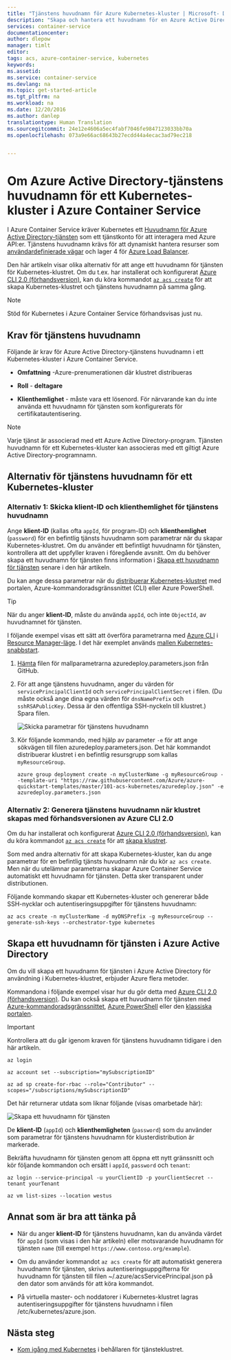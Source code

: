 ```yaml
---
title: "Tjänstens huvudnamn för Azure Kubernetes-kluster | Microsoft- Docs"
description: "Skapa och hantera ett huvudnamn för en Azure Active Directory-tjänst i ett Azure Container Service-kluster med Kubernetes"
services: container-service
documentationcenter: 
author: dlepow
manager: timlt
editor: 
tags: acs, azure-container-service, kubernetes
keywords: 
ms.assetid: 
ms.service: container-service
ms.devlang: na
ms.topic: get-started-article
ms.tgt_pltfrm: na
ms.workload: na
ms.date: 12/20/2016
ms.author: danlep
translationtype: Human Translation
ms.sourcegitcommit: 24e12e4606a5ec4fabf7046fe9847123033bb70a
ms.openlocfilehash: 073a9e66ac68643b27ecdd44a4ecac3ad79ec218


---
```


# <a name="about-the-azure-active-directory-service-principal-for-a-kubernetes-cluster-in-azure-container-service"></a>Om Azure Active Directory-tjänstens huvudnamn för ett Kubernetes-kluster i Azure Container Service



I Azure Container Service kräver Kubernetes ett [Huvudnamn för Azure Active Directory-tjänsten](../active-directory/active-directory-application-objects.md) som ett tjänstkonto för att interagera med Azure API:er. Tjänstens huvudnamn krävs för att dynamiskt hantera resurser som [användardefinierade vägar](../virtual-network/virtual-networks-udr-overview.md) och lager 4 för [Azure Load Balancer](../load-balancer/load-balancer-overview.md).

Den här artikeln visar olika alternativ för att ange ett huvudnamn för tjänsten för Kubernetes-klustret. Om du t.ex. har installerat och konfigurerat [Azure CLI 2.0 (förhandsversion)](https://docs.microsoft.com/cli/azure/install-az-cli2), kan du köra kommandot [`az acs create`](https://docs.microsoft.com/en-us/cli/azure/acs#create) för att skapa Kubernetes-klustret och tjänstens huvudnamn på samma gång.

> [!NOTE]
> Stöd för Kubernetes i Azure Container Service förhandsvisas just nu.


## <a name="requirements-for-the-service-principal"></a>Krav för tjänstens huvudnamn

Följande är krav för Azure Active Directory-tjänstens huvudnamn i ett Kubernetes-kluster i Azure Container Service. 

* **Omfattning** -Azure-prenumerationen där klustret distribueras

* **Roll** - **deltagare**

* **Klienthemlighet** - måste vara ett lösenord. För närvarande kan du inte använda ett huvudnamn för tjänsten som konfigurerats för certifikatautentisering.

> [!NOTE]
> Varje tjänst är associerad med ett Azure Active Directory-program. Tjänsten huvudnamn för ett Kubernetes-kluster kan associeras med ett giltigt Azure Active Directory-programnamn.
> 


## <a name="service-principal-options-for-a-kubernetes-cluster"></a>Alternativ för tjänstens huvudnamn för ett Kubernetes-kluster

### <a name="option-1-pass-the-service-principal-client-id-and-client-secret"></a>Alternativ 1: Skicka klient-ID och klienthemlighet för tjänstens huvudnamn

Ange **klient-ID** (kallas ofta `appId`, för program-ID) och **klienthemlighet** (`password`) för en befintlig tjänsts huvudnamn som parametrar när du skapar Kubernetes-klustret. Om du använder ett befintligt huvudnamn för tjänsten, kontrollera att det uppfyller kraven i föregående avsnitt. Om du behöver skapa ett huvudnamn för tjänsten finns information i [Skapa ett huvudnamn för tjänsten](#create-a-service-principal-in-azure-active-directory) senare i den här artikeln.

Du kan ange dessa parametrar när du [distribuerar Kubernetes-klustret](./container-service-deployment.md) med portalen, Azure-kommandoradsgränssnittet (CLI) eller Azure PowerShell.

>[!TIP] 
>När du anger **klient-ID**, måste du använda `appId`, och inte `ObjectId`, av huvudnamnet för tjänsten.
>

I följande exempel visas ett sätt att överföra parametrarna med [Azure CLI](../xplat-cli-install.md) i [Resource Manager-läge](../xplat-cli-connect.md). I det här exemplet används [mallen Kubernetes-snabbstart](https://github.com/Azure/azure-quickstart-templates/tree/master/101-acs-kubernetes).

1. [Hämta](https://raw.githubusercontent.com/Azure/azure-quickstart-templates/master/101-acs-kubernetes/azuredeploy.parameters.json) filen för mallparametrarna azuredeploy.parameters.json från GitHub.

2. För att ange tjänstens huvudnamn, anger du värden för `servicePrincipalClientId` och `servicePrincipalClientSecret` i filen. (Du måste också ange dina egna värden för `dnsNamePrefix` och `sshRSAPublicKey`. Dessa är den offentliga SSH-nyckeln till klustret.) Spara filen.

    ![Skicka parametrar för tjänstens huvudnamn](./media/container-service-kubernetes-service-principal/service-principal-params.png)

3. Kör följande kommando, med hjälp av parameter `-e` för att ange sökvägen till filen azuredeploy.parameters.json. Det här kommandot distribuerar klustret i en befintlig resursgrupp som kallas `myResourceGroup`.

    ```CLI
    azure group deployment create -n myClusterName -g myResourceGroup --template-uri "https://raw.githubusercontent.com/Azure/azure-quickstart-templates/master/101-acs-kubernetes/azuredeploy.json" -e azuredeploy.parameters.json
    ```


### <a name="option-2-generate-the-service-principal-when-creating-the-cluster-with-the-azure-cli-20-preview"></a>Alternativ 2: Generera tjänstens huvudnamn när klustret skapas med förhandsversionen av Azure CLI 2.0

Om du har installerat och konfigurerat [Azure CLI 2.0 (förhandsversion)](https://docs.microsoft.com/cli/azure/install-az-cli2), kan du köra kommandot [`az acs create`](https://docs.microsoft.com/en-us/cli/azure/acs#create) för att [skapa klustret](./container-service-create-acs-cluster-cli.md).

Som med andra alternativ för att skapa Kubernetes-kluster, kan du ange parametrar för en befintlig tjänsts huvudnamn när du kör `az acs create`. Men när du utelämnar parametrarna skapar Azure Container Service automatiskt ett huvudnamn för tjänsten. Detta sker transparent under distributionen. 

Följande kommando skapar ett Kubernetes-kluster och genererar både SSH-nycklar och autentiseringsuppgifter för tjänstens huvudnamn:

```console
az acs create -n myClusterName -d myDNSPrefix -g myResourceGroup --generate-ssh-keys --orchestrator-type kubernetes
```

## <a name="create-a-service-principal-in-azure-active-directory"></a>Skapa ett huvudnamn för tjänsten i Azure Active Directory

Om du vill skapa ett huvudnamn för tjänsten i Azure Active Directory för användning i Kubernetes-klustret, erbjuder Azure flera metoder. 

Kommandona i följande exempel visar hur du gör detta med [Azure CLI 2.0 (förhandsversion)](https://docs.microsoft.com/cli/azure/install-az-cli2). Du kan också skapa ett huvudnamn för tjänsten med [Azure-kommandoradsgränssnittet](../azure-resource-manager/resource-group-authenticate-service-principal-cli.md), [Azure PowerShell](../azure-resource-manager/resource-group-authenticate-service-principal.md) eller den [klassiska portalen](../azure-resource-manager/resource-group-create-service-principal-portal.md).

> [!IMPORTANT]
> Kontrollera att du går igenom kraven för tjänstens huvudnamn tidigare i den här artikeln.
>

```console
az login

az account set --subscription="mySubscriptionID"

az ad sp create-for-rbac --role="Contributor" --scopes="/subscriptions/mySubscriptionID"
```

Det här returnerar utdata som liknar följande (visas omarbetade här):

![Skapa ett huvudnamn för tjänsten](./media/container-service-kubernetes-service-principal/service-principal-creds.png)

De **klient-ID** (`appId`) och **klienthemligheten** (`password`) som du använder som parametrar för tjänstens huvudnamn för klusterdistribution är markerade.


Bekräfta huvudnamn för tjänsten genom att öppna ett nytt gränssnitt och kör följande kommandon och ersätt i `appId`, `password` och `tenant`:

```console 
az login --service-principal -u yourClientID -p yourClientSecret --tenant yourTenant

az vm list-sizes --location westus
```

## <a name="additional-considerations"></a>Annat som är bra att tänka på


* När du anger **klient-ID** för tjänstens huvudnamn, kan du använda värdet för `appId` (som visas i den här artikeln) eller motsvarande huvudnamn för tjänsten `name` (till exempel `https://www.contoso.org/example`).

* Om du använder kommandot `az acs create` för att automatiskt generera huvudnamn för tjänsten, skrivs autentiseringsuppgifterna för huvudnamn för tjänsten till filen ~/.azure/acsServicePrincipal.json på den dator som används för att köra kommandot.

* På virtuella master- och noddatorer i Kubernetes-klustret lagras autentiseringsuppgifter för tjänstens huvudnamn i filen /etc/kubernetes/azure.json.

## <a name="next-steps"></a>Nästa steg

* [Kom igång med Kubernetes](container-service-kubernetes-walkthrough.md) i behållaren för tjänsteklustret.



<!--HONumber=Jan17_HO1-->


